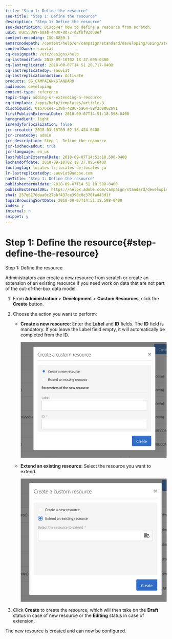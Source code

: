 ```yaml
---
title: "Step 1: Define the resource"
seo-title: "Step 1: Define the resource"
description: "Step 1: Define the resource"
seo-description: Discover how to define a resource from scratch.
uuid: 80c553a9-b8ab-4430-8d72-d2fbf93d00ef
content-encoding: ISO-8859-1
aemsrcnodepath: /content/help/en/campaign/standard/developing/using/step-1--define-the-resource
contentOwner: sauviat
cq-designpath: /etc/designs/help
cq-lastmodified: 2018-09-10T02 18 37.095-0400
cq-lastreplicated: 2018-09-07T14 51 20.717-0400
cq-lastreplicatedby: sauviat
cq-lastreplicationaction: Activate
products: SG_CAMPAIGN/STANDARD
audience: developing
content-type: reference
topic-tags: adding-or-extending-a-resource
cq-template: /apps/help/templates/article-3
discoiquuid: 01576cee-139b-4206-ba64-89f238862a91
firstPublishExternalDate: 2018-09-07T14:51:18.598-0400
herogradient: light
isreadyforlocalization: false
jcr-created: 2018-03-15T09 02 18.424-0400
jcr-createdby: admin
jcr-description: Step 1  Define the resource
jcr-ischeckedout: true
jcr-language: en_us
lastPublishExternalDate: 2018-09-07T14:51:18.598-0400
lochandoffdate: 2018-09-10T02 18 37.095-0400
loclangtag: locales fr;locales de;locales ja
lr-lastreplicatedby: sauviat@adobe.com
navTitle: "Step 1: Define the resource"
publishexternaldate: 2018-09-07T14 51 18.598-0400
publishExternalURL: https://helpx.adobe.com/campaign/standard/developing/using/step-1--define-the-resource.html
sha1: 257e6176daa0c27bbf437ce390c0c370fad43d1f
topicBrowsingSortDate: 2018-09-07T14:51:18.598-0400
index: y
internal: n
snippet: y
---
```


# Step 1: Define the resource{#step-define-the-resource}

Step 1: Define the resource

Administrators can create a new resource from scratch or create an extension of an existing resource if you need work on data that are not part of the out-of-the-box data model.

1. From **Administration** > **Development** > **Custom Resources**, click the **Create** button.
1. Choose the action you want to perform:

    * **Create a new resource**: Enter the **Label** and **ID** fields. The **ID** field is mandatory. If you leave the Label field empty, it will automatically be completed from the ID.
    
      ![](assets/schema_extension_2.png)

    * **Extend an existing resource**: Select the resource you want to extend.
    
      ![](assets/schema_extension_10.png)

1. Click **Create** to create the resource, which will then take on the **Draft** status in case of new resource or the **Editing** status in case of extension.

The new resource is created and can now be configured.
